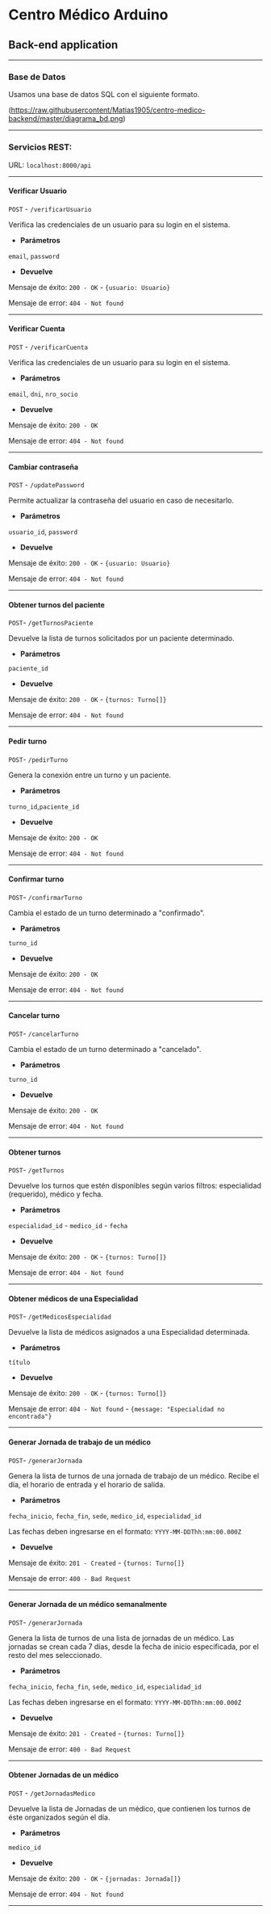 # Centro Médico Arduino

## Back-end application

***

### Base de Datos

Usamos una base de datos SQL con el siguiente formato.

(https://raw.githubusercontent/Matias1905/centro-medico-backend/master/diagrama_bd.png)

***

### Servicios REST:

URL: `localhost:8000/api`

***

#### Verificar Usuario

`POST` - `/verificarUsuario`

Verifica las credenciales de un usuario para su login en el sistema.

* **Parámetros**

`email`, `password`

* **Devuelve**

Mensaje de éxito: `200 - OK` - `{usuario: Usuario}`

Mensaje de error: `404 - Not found`

***

#### Verificar Cuenta

`POST` - `/verificarCuenta`

Verifica las credenciales de un usuario para su login en el sistema.

* **Parámetros**

`email`, `dni`, `nro_socio`

* **Devuelve**

Mensaje de éxito: `200 - OK`

Mensaje de error: `404 - Not found`

***

#### Cambiar contraseña

`POST` - `/updatePassword`

Permite actualizar la contraseña del usuario en caso de necesitarlo.

* **Parámetros**

`usuario_id`, `password`

* **Devuelve**

Mensaje de éxito: `200 - OK` - `{usuario: Usuario}`

Mensaje de error: `404 - Not found`

***

#### Obtener turnos del paciente

`POST`- `/getTurnosPaciente`

Devuelve la lista de turnos solicitados por un paciente determinado.

* **Parámetros**

`paciente_id`

* **Devuelve**

Mensaje de éxito: `200 - OK` - `{turnos: Turno[]}`

Mensaje de error: `404 - Not found`

***

#### Pedir turno

`POST`- `/pedirTurno`

Genera la conexión entre un turno y un paciente.

* **Parámetros**

`turno_id`,`paciente_id`

* **Devuelve**

Mensaje de éxito: `200 - OK`

Mensaje de error: `404 - Not found`

***

#### Confirmar turno

`POST`- `/confirmarTurno`

Cambia el estado de un turno determinado a "confirmado".

* **Parámetros**

`turno_id`

* **Devuelve**

Mensaje de éxito: `200 - OK`

Mensaje de error: `404 - Not found`

***

#### Cancelar turno

`POST`- `/cancelarTurno`

Cambia el estado de un turno determinado a "cancelado".

* **Parámetros**

`turno_id`

* **Devuelve**

Mensaje de éxito: `200 - OK`

Mensaje de error: `404 - Not found`

***

#### Obtener turnos

`POST`- `/getTurnos`

Devuelve los turnos que estén disponibles según varios filtros: especialidad (requerido), médico y fecha.

* **Parámetros**

`especialidad_id` - `medico_id` - `fecha`

* **Devuelve**

Mensaje de éxito: `200 - OK` - `{turnos: Turno[]}`

Mensaje de error: `404 - Not found`

***

#### Obtener médicos de una Especialidad

`POST`- `/getMedicosEspecialidad`

Devuelve la lista de médicos asignados a una Especialidad determinada.

* **Parámetros**

`título`

* **Devuelve**

Mensaje de éxito: `200 - OK` - `{turnos: Turno[]}`

Mensaje de error: `404 - Not found` - `{message: "Especialidad no encontrada"}`

***

#### Generar Jornada de trabajo de un médico

`POST`- `/generarJornada`

Genera la lista de turnos de una jornada de trabajo de un médico. Recibe el día, el horario de entrada y el horario de salida.

* **Parámetros**

`fecha_inicio`, `fecha_fin`, `sede`, `medico_id`, `especialidad_id`

Las fechas deben ingresarse en el formato: `YYYY-MM-DDThh:mm:00.000Z`

* **Devuelve**

Mensaje de éxito: `201 - Created` - `{turnos: Turno[]}`

Mensaje de error: `400 - Bad Request`

***

#### Generar Jornada de un médico semanalmente

`POST`- `/generarJornada`

Genera la lista de turnos de una lista de jornadas de un médico. Las jornadas se crean cada 7 días, desde la fecha de inicio especificada, por el resto del mes seleccionado.

* **Parámetros**

`fecha_inicio`, `fecha_fin`, `sede`, `medico_id`, `especialidad_id`

Las fechas deben ingresarse en el formato: `YYYY-MM-DDThh:mm:00.000Z`

* **Devuelve**

Mensaje de éxito: `201 - Created` - `{turnos: Turno[]}`

Mensaje de error: `400 - Bad Request`

***

#### Obtener Jornadas de un médico

`POST` - `/getJornadasMedico`

Devuelve la lista de Jornadas de un médico, que contienen los turnos de éste organizados según el día.

* **Parámetros**

`medico_id`

* **Devuelve**

Mensaje de éxito: `200 - OK` - `{jornadas: Jornada[]}`

Mensaje de error: `404 - Not found`

***


